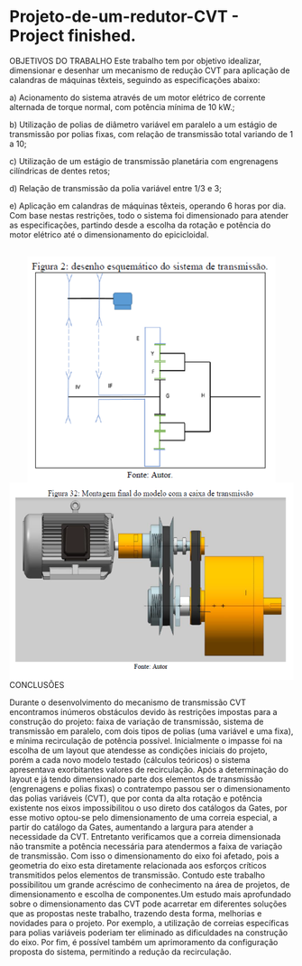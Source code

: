 # Projeto-de-um-redutor-CVT - Project finished.
<div  align="left"> 
OBJETIVOS DO TRABALHO
Este trabalho tem por objetivo idealizar, dimensionar e desenhar um mecanismo de redução CVT para aplicação de calandras de máquinas têxteis, seguindo as especificações abaixo:

a) Acionamento do sistema através de um motor elétrico de corrente alternada de torque normal, com potência mínima de 10 kW.;

b) Utilização de polias de diâmetro variável em paralelo a um estágio de transmissão por polias fixas, com relação de transmissão total variando de 1 a 10;

c) Utilização de um estágio de transmissão planetária com engrenagens cilíndricas de dentes retos;

d) Relação de transmissão da polia variável entre 1/3 e 3;

e) Aplicação em calandras de máquinas têxteis, operando 6 horas por dia.
Com base nestas restrições, todo o sistema foi dimensionado para atender as especificações, partindo desde a escolha da rotação e potência do motor elétrico até o dimensionamento do epicicloidal.


<div  align="center"> 
  <div style="display: inline_block"><br>
    <img align="center" height="400" alt="coding-time" src="esquema.PNG">
    <img align="center" height="350" alt="coding-time" src="montagem.PNG">
    
    
<div  align="left">
CONCLUSÕES
    
Durante o desenvolvimento do mecanismo de transmissão CVT encontramos inúmeros obstáculos devido às restrições impostas para a construção do projeto: faixa de variação de transmissão, sistema de transmissão em paralelo, com dois tipos de polias (uma variável e uma fixa), e mínima recirculação de potência possível. Inicialmente o impasse foi na escolha de um layout que atendesse as condições iniciais do projeto, porém a cada novo modelo testado (cálculos teóricos) o sistema apresentava exorbitantes valores de recirculação. Após a determinação do layout e já tendo dimensionado parte dos elementos de transmissão (engrenagens e polias fixas) o contratempo passou ser o dimensionamento das polias variáveis (CVT), que por conta da alta rotação e potência existente nos eixos impossibilitou o uso direto dos catálogos da Gates, por esse motivo optou-se pelo dimensionamento de uma correia especial, a partir do catálogo da Gates, aumentando a largura para atender a necessidade da CVT. Entretanto verificamos que a correia dimensionada não transmite a potência necessária para atendermos a faixa de variação de transmissão. Com isso o dimensionamento do eixo foi afetado, pois a geometria do eixo esta diretamente relacionada aos esforços críticos transmitidos pelos elementos de transmissão. Contudo este trabalho possibilitou um grande acréscimo de conhecimento na área de projetos, de dimensionamento e escolha de componentes.Um estudo mais aprofundado sobre o dimensionamento das CVT pode acarretar em diferentes soluções que as propostas neste trabalho, trazendo desta forma, melhorias e novidades para o projeto. Por exemplo, a utilização de correias específicas para polias variáveis poderiam ter eliminado as dificuldades na construção do eixo. Por fim, é possível também um aprimoramento da configuração proposta do sistema, permitindo a redução da recirculação.
